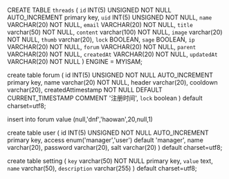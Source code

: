 CREATE TABLE `threads` (
`id` INT(5) UNSIGNED NOT NULL AUTO_INCREMENT primary key,
`uid` INT(5) UNSIGNED NOT NULL,
`name` VARCHAR(20) NOT NULL,
`email` VARCHAR(20) NOT NULL,
`title` varchar(50) NOT NULL,
`content` varchar(100) NOT NULL,
`image` varchar(20) NOT NULL,
`thumb` varchar(20),
`lock` BOOLEAN,
`sage` BOOLEAN,
`ip` VARCHAR(20) NOT NULL,
`forum` VARCHAR(20) NOT NULL,
`parent` VARCHAR(20) NOT NULL,
`createdAt` VARCHAR(20) NOT NULL,
`updatedAt` VARCHAR(20) NOT NULL
) ENGINE = MYISAM;


create table forum (
id INT(5) UNSIGNED NOT NULL AUTO_INCREMENT primary key,
name varchar(20) NOT NULL,
header varchar(20),
cooldown varchar(20),
createdAttimestamp NOT NULL DEFAULT CURRENT_TIMESTAMP COMMENT '注册时间',
`lock` boolean
) default charset=utf8;

insert into forum value (null,'dnf','haowan',20,null,1)

create table user (
id INT(5) UNSIGNED NOT NULL AUTO_INCREMENT primary key,
access enum('manager','user') default 'manager',
name varchar(20),
password varchar(20),
salt varchar(20)
) default charset=utf8;

create table setting (
`key` varchar(50) NOT NULL  primary key,
`value` text,
`name` varchar(50),
`description` varchar(255)
) default charset=utf8;